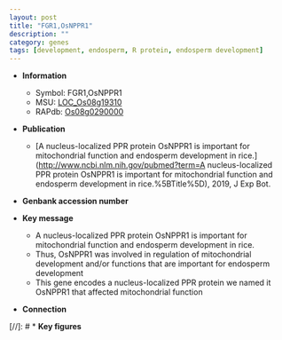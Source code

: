 ```yaml
---
layout: post
title: "FGR1,OsNPPR1"
description: ""
category: genes
tags: [development, endosperm, R protein, endosperm development]
---
```


* **Information**  
    + Symbol: FGR1,OsNPPR1  
    + MSU: [LOC_Os08g19310](http://rice.uga.edu/cgi-bin/ORF_infopage.cgi?orf=LOC_Os08g19310)  
    + RAPdb: [Os08g0290000](https://rapdb.dna.affrc.go.jp/locus/?name=Os08g0290000)  

* **Publication**  
    + [A nucleus-localized PPR protein OsNPPR1 is important for mitochondrial function and endosperm development in rice.](http://www.ncbi.nlm.nih.gov/pubmed?term=A nucleus-localized PPR protein OsNPPR1 is important for mitochondrial function and endosperm development in rice.%5BTitle%5D), 2019, J Exp Bot.

* **Genbank accession number**  

* **Key message**  
    + A nucleus-localized PPR protein OsNPPR1 is important for mitochondrial function and endosperm development in rice.
    + Thus, OsNPPR1 was involved in regulation of mitochondrial development and/or functions that are important for endosperm development
    + This gene encodes a nucleus-localized PPR protein we named it OsNPPR1 that affected mitochondrial function

* **Connection**  

[//]: # * **Key figures**  


